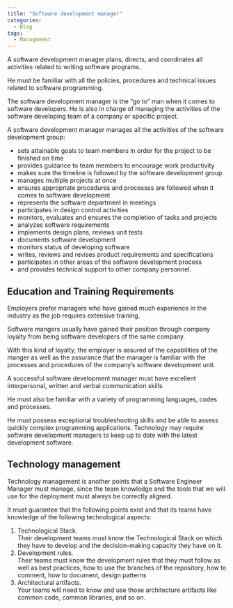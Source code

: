 ```yaml
---
title: "Software development manager"
categories:
  - Blog
tags:
  - Management
---
```


A software development manager plans, directs, and coordinates all activities related to writing software programs.

He must be familiar with all the policies, procedures and technical issues related to software programming.

The software development manager is the “go to” man when it comes to software developers. He is also in charge of managing the activities of the software developing team of a company or specific project.

A software development manager manages all the activities of the software development group:
<ul> 
<li>sets attainable goals to team members in order for the project to be finished on time</li>
<li>provides guidance to team members to encourage work productivity</li>
<li>makes sure the timeline is followed by the software development group</li>
<li>manages multiple projects at once</li>
<li>ensures appropriate procedures and processes are followed when it comes to software development</li>
<li>represents the software department in meetings</li>
<li>participates in design control activities</li>
<li>monitors, evaluates and ensures the completion of tasks and projects</li>
<li>analyzes software requirements</li>
<li>implements design plans, reviews unit tests</li>
<li>documents software development</li>
<li>monitors status of developing software</li>
<li>writes, reviews and revises product requirements and specifications</li>
<li>participates in other areas of the software development process</li>
<li>and provides technical support to other company personnel.</li>
</ul>

<h2>Education and Training Requirements</h2>

Employers prefer managers who have gained much experience in the industry as the job requires extensive training.

Software mangers usually have gained their position through company loyalty from being software developers of the same company. 

With this kind of loyalty, the employer is assured of the capabilities of the manger as well as the assurance that the manager is familiar with the processes and procedures of the company’s software development unit.

A successful software development manager must have excellent interpersonal, written and verbal communication skills.

He must also be familiar with a variety of programming languages, codes and processes. 

He must possess exceptional troubleshooting skills and be able to assess quickly complex programming applications. Technology may require software development managers to keep up to date with the latest development software.

<h2>Technology management</h2>

Technology management is another points that a Software Engineer Manager must manage, since the team knowledge and the tools that we will use for the deployment must always be correctly aligned.

It must guarantee that the following points exist and that its teams have knowledge of the following technological aspects:
<ol>
<li>Technological Stack.<br> Their development teams must know the Technological Stack on which they have to develop and the decision-making capacity they have on it.</li>
<li>Development rules.<br> Their teams must know the development rules that they must follow as well as best practices, how to use the branches of the repository, how to comment, how to document, design patterns</li>
<li>Architectural artifacts.<br> Your teams will need to know and use those architecture artifacts like common code, common libraries, and so on. </li>
</ol>
